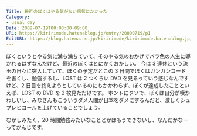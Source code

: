 ```yaml
---
Title: 最近のぼくはやる気がない病気にかかった
Category:
- usual day
Date: 2009-07-19T00:00:00+09:00
URL: https://kiririmode.hatenablog.jp/entry/20090719/p1
EditURL: https://blog.hatena.ne.jp/kiririmode/kiririmode.hatenablog.jp/atom/entry/8454420450078212832
---
```



ぼくというとやる気に満ち満ちていて、そのやる気のおかげでバラ色の人生に導かれるはずなんだけど、最近のぼくはとにかくおかしい。
今は 3 連休という珠玉の日々に突入していて、ぼくの予定だとこの 3 日間でぼくはガンガンコードを書くし、勉強するし、LOST は 2 つくらい DVD を見るっていう感じなんですけど、2 日目を終えようとしているのにもかかわらず、ぼくが達成したことといえば、LOST の DVD を 2 枚見ただけです。
ホントにクソで、ぼくは自分が嘆かわしいし、みなさんもこういうダメ人間が日本をダメにするんだと、激しくシュプレヒコールを上げていることでしょう。

むかしみたく、20 時間勉強みたいなこととかはもうできないし、なんだかなーってかんじです。
